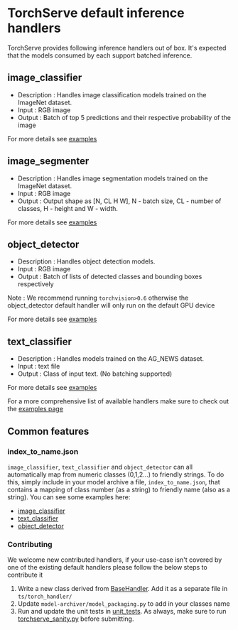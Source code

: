 # TorchServe default inference handlers

TorchServe provides following inference handlers out of box. It's expected that the models consumed by each support batched inference.

## image_classifier

* Description : Handles image classification models trained on the ImageNet dataset.
* Input : RGB image
* Output : Batch of top 5 predictions and their respective probability of the image

For more details see [examples](https://github.com/pytorch/serve/tree/master/examples/image_classifier)

## image_segmenter

* Description : Handles image segmentation models trained on the ImageNet dataset.
* Input : RGB image
* Output : Output shape as [N, CL H W], N - batch size, CL - number of classes, H - height and W - width.

For more details see [examples](https://github.com/pytorch/serve/tree/master/examples/image_segmenter)

## object_detector

* Description : Handles object detection models.
* Input : RGB image
* Output : Batch of lists of detected classes and bounding boxes respectively

Note : We recommend running `torchvision>0.6` otherwise the object_detector default handler will only run on the default GPU device

For more details see [examples](https://github.com/pytorch/serve/tree/master/examples/object_detector)

## text_classifier

* Description : Handles models trained on the AG_NEWS dataset.
* Input : text file
* Output : Class of input text. (No batching supported)

For more details see [examples](https://github.com/pytorch/serve/tree/master/examples/text_classification)

For a more comprehensive list of available handlers make sure to check out the [examples page](https://github.com/pytorch/serve/tree/master/examples)

## Common features

### index_to_name.json

`image_classifier`, `text_classifier` and `object_detector` can all automatically map from numeric classes (0,1,2...) to friendly strings. To do this, simply include in your model archive a file, `index_to_name.json`, that contains a mapping of class number (as a string) to friendly name (also as a string). You can see some examples here:
- [image_classifier](https://github.com/pytorch/serve/tree/master/examples/image_classifier/index_to_name.json)
- [text_classifier](https://github.com/pytorch/serve/tree/master/examples/text_classification/index_to_name.json)
- [object_detector](https://github.com/pytorch/serve/tree/master/examples/object_detector/index_to_name.json)

### Contributing
We welcome new contributed handlers, if your use-case isn't covered by one of the existing default handlers please follow the below steps to contribute it
1. Write a new class derived from [BaseHandler](https://github.com/pytorch/serve/blob/master/ts/torch_handler/base_handler.py). Add it as a separate file in `ts/torch_handler/`
2. Update `model-archiver/model_packaging.py` to add in your classes name
3. Run and update the unit tests in [unit_tests](https://github.com/pytorch/serve/tree/master/ts/torch_handler/unit_tests). As always, make sure to run [torchserve_sanity.py](https://github.com/pytorch/serve/tree/master/torchserve_sanity.py) before submitting.
